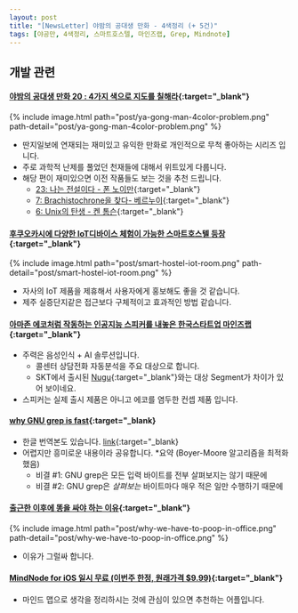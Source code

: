 ```yaml
---
layout: post
title: "[NewsLetter] 야밤의 공대생 만화 - 4색정리 (+ 5건)"
tags: [야공만, 4색정리, 스마트호스텔, 마인즈랩, Grep, Mindnote]
---
```


## 개발 관련

#### [야밤의 공대생 만화 20 : 4가지 색으로 지도를 칠해라](http://www.ddanzi.com/ddanziNews/122408080){:target="_blank"}
{% include image.html path="post/ya-gong-man-4color-problem.png" path-detail="post/ya-gong-man-4color-problem.png" %}
* 딴지일보에 연재되는 재미있고 유익한 만화로 개인적으로 무척 좋아하는 시리즈 입니다.
* 주로 과학적 난제를 풀었던 천재들에 대해서 위트있게 다룹니다. 
* 해당 편이 재미있으면 이전 작품들도 보는 것을 추천 드립니다.
    * [23: 나는 전설이다 - 폰 노이만](http://www.ddanzi.com/index.php?mid=ddanziNews&category=977709&search_target=title&search_keyword=%EC%95%BC%EB%B0%A4%EC%9D%98&page=1&document_srl=135996436){:target="_blank"}
    * [7: Brachistochrone을  찾다- 베르누이](http://www.ddanzi.com/index.php?mid=ddanziNews&search_target=title&search_keyword=%EA%B3%B5%EB%8C%80%EC%83%9D&document_srl=94871771){:target="_blank"}
    * [6: Unix의 탄생 - 켄 톰슨](http://www.ddanzi.com/ddanziNews/92939697){:target="_blank"}

#### [후쿠오카시에 다양한 IoT디바이스 체험이 가능한 스마트호스텔 등장](https://andhostel.jp/){:target="_blank"}
{% include image.html path="post/smart-hostel-iot-room.png" path-detail="post/smart-hostel-iot-room.png" %}
* 자사의 IoT 제품을 제휴해서 사용자에게 홍보해도 좋을 것 같습니다. 
* 제주 실증단지같은 접근보다 구체적이고 효과적인 방법 같습니다. 

#### [아마존 에코처럼 작동하는 인공지능 스피커를 내놓은 한국스타트업 마인즈랩](http://news.chosun.com/site/data/html_dir/2016/08/24/2016082402885.html){:target="_blank"}
* 주력은 음성인식 + AI 솔루션입니다. 
    * 콜센터 상담전화 자동분석을 주요 대상으로 합니다.
    * SKT에서 출시된 [Nugu](http://www.nugu.co.kr/main){:target="_blank"}와는 대상 Segment가 차이가 있어 보이네요.
* 스피커는 실제 출시 제품은 아니고 에코를 염두한 컨셉 제품 입니다.


#### [why GNU grep is fast](https://lists.freebsd.org/pipermail/freebsd-current/2010-August/019310.html ){:target="_blank}
* 한글 번역본도 있습니다. [link](http://gypark.pe.kr/wiki/Why_GNU_grep_is_fast){:target="_blank}
* 어렵지만 흥미로운 내용이라 공유합니다. 
 *요약 (Boyer-Moore 알고리즘을 최적화 했음)
    * 비결 #1: GNU grep은 모든 입력 바이트를 전부 살펴보지는 않기 때문에
    * 비결 #2: GNU grep은 *살펴보는* 바이트마다 매우 적은 일만 수행하기 때문에

#### [출근한 이후에 똥을 싸야 하는 이유](https://twitter.com/kwscws/status/767728470751260676){:target="_blank"}
{% include image.html path="post/why-we-have-to-poop-in-office.png" path-detail="post/why-we-have-to-poop-in-office.png" %}
* 이유가 그럴싸 합니다.

#### [MindNode for iOS 일시 무료 (이번주 한정, 원래가격 $9.99)](http://macnews.tistory.com/4797){:target="_blank"}
* 마인드 맵으로 생각을 정리하시는 것에 관심이 있으면 추천하는 어플입니다.
